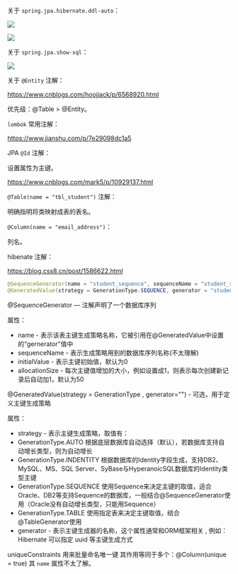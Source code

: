 关于 `spring.jpa.hibernate.ddl-auto`：

![](https://i.imgur.com/TkmJ0UA.png)

![](https://i.imgur.com/V1uEjyH.png)

关于 `spring.jpa.show-sql`：

![](https://i.imgur.com/h08D7GG.png)

关于 `@Entity` 注解：

<https://www.cnblogs.com/hoojjack/p/6568920.html>

优先级：@Table > @Entity。


`lombok` 常用注解：

<https://www.jianshu.com/p/7e29098dc1a5>

JPA `@Id` 注解：

设置属性为主键。

<https://www.cnblogs.com/mark5/p/10929137.html>

`@Table(name = "tbl_student")` 注解：

明确指明将类映射成表的表名。

`@Column(name = "email_address")`：

列名。

hibenate 注解：

<https://blog.css8.cn/post/1586622.html>

```java
@SequenceGenerator(name = "student_sequence", sequenceName = "student_sequence", allocationSize = 1)
@GeneratedValue(strategy = GenerationType.SEQUENCE, generator = "student_sequence")
```

@SequenceGenerator — 注解声明了一个数据库序列

属性：
- name - 表示该表主键生成策略名称，它被引用在@GeneratedValue中设置的“gernerator”值中
- sequenceName - 表示生成策略用到的数据库序列名称(不太理解)
- initialValue - 表示主键初始值，默认为0
- allocationSize - 每次主键值增加的大小，例如设置成1，则表示每次创建新记录后自动加1，默认为50

@GeneratedValue(strategy = GenerationType , generator="") - 可选，用于定义主键生成策略

属性：
- strategy - 表示主键生成策略，取值有：
- GenerationType.AUTO 根据底层数据库自动选择（默认），若数据库支持自动增长类型，则为自动增长
- GenerationType.INDENTITY 根据数据库的Identity字段生成，支持DB2、MySQL、MS、SQL Server、SyBase与HyperanoicSQL数据库的Identity类型主键
- GenerationType.SEQUENCE 使用Sequence来决定主键的取值，适合Oracle、DB2等支持Sequence的数据库，一般结合@SequenceGenerator使用（Oracle没有自动增长类型，只能用Sequence）
- GenerationType.TABLE  使用指定表来决定主键取值，结合@TableGenerator使用
- generator - 表示主键生成器的名称，这个属性通常和ORM框架相关 , 例如：Hibernate 可以指定 uuid 等主键生成方式

uniqueConstraints 用来批量命名唯一键 
其作用等同于多个：@Column(unique = true)
其 `name` 属性不太了解。

